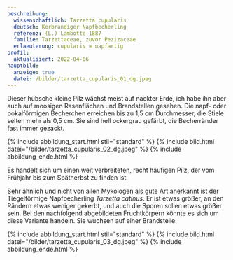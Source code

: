 ```yaml
---
beschreibung:
  wissenschaftlich: Tarzetta cupularis
  deutsch: Kerbrandiger Napfbecherling
  referenz: (L.) Lambotte 1887
  familie: Tarzettaceae, zuvor Pezizaceae
  erlaeuterung: cupularis = napfartig
profil:
  aktualisiert: 2022-04-06
hauptbild:
  anzeige: true
  datei: /bilder/tarzetta_cupularis_01_dg.jpeg
---
```

Dieser hübsche kleine Pilz wächst meist auf nackter Erde, ich habe ihn aber auch auf moosigen Rasenflächen und Brandstellen gesehen. Die napf- oder pokalförmigen Becherchen erreichen bis zu 1,5 cm Durchmesser, die Stiele selten mehr als 0,5 cm. Sie sind hell ockergrau gefärbt, die Becherränder fast immer gezackt.

{% include abbildung_start.html stil="standard" %}
{% include bild.html datei="/bilder/tarzetta_cupularis_02_dg.jpeg" %}
{% include abbildung_ende.html %}

Es handelt sich um einen weit verbreiteten, recht häufigen Pilz, der vom Frühjahr bis zum Spätherbst zu finden ist.

Sehr ähnlich und nicht von allen Mykologen als gute Art anerkannt ist der Tiegelförmige Napfbecherling *Tarzetta catinus*. Er ist etwas größer, an den Rändern etwas weniger gekerbt, und auch die Sporen sollen etwas größer sein. Bei den nachfolgend abgebildeten Fruchtkörpern könnte es sich um diese Variante handeln. Sie wuchsen auf einer Brandstelle.

{% include abbildung_start.html stil="standard" %}
{% include bild.html datei="/bilder/tarzetta_cupularis_03_dg.jpeg" %}
{% include abbildung_ende.html %}